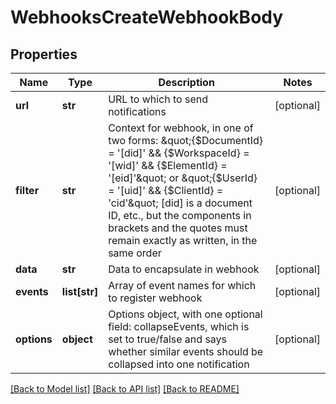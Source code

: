 # WebhooksCreateWebhookBody

## Properties
Name | Type | Description | Notes
------------ | ------------- | ------------- | -------------
**url** | **str** | URL to which to send notifications | [optional] 
**filter** | **str** | Context for webhook, in one of two forms:  \&quot;{$DocumentId} &#x3D; &#39;[did]&#39; &amp;&amp; {$WorkspaceId} &#x3D; &#39;[wid]&#39; &amp;&amp; {$ElementId} &#x3D; &#39;[eid]&#39;\&quot;  or \&quot;{$UserId} &#x3D; &#39;[uid]&#39; &amp;&amp; {$ClientId} &#x3D; &#39;cid&#39;\&quot;  [did] is a document ID, etc., but the components in brackets and the quotes must remain exactly as written, in the same order | [optional] 
**data** | **str** | Data to encapsulate in webhook | [optional] 
**events** | **list[str]** | Array of event names for which to register webhook | [optional] 
**options** | **object** | Options object, with one optional field: collapseEvents, which is set to true/false and says whether similar events should be collapsed into one notification | [optional] 

[[Back to Model list]](../README.md#documentation-for-models) [[Back to API list]](../README.md#documentation-for-api-endpoints) [[Back to README]](../README.md)


